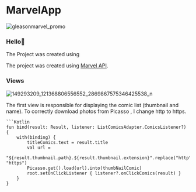 # MarvelApp

![gleasonmarvel_promo](https://user-images.githubusercontent.com/75754448/107693724-cc24b880-6cae-11eb-98ff-4d0a95e39f6e.jpg)

### Hello👋

The Project was created using

The project was created using [Marvel API](https://developer.marvel.com/). 

### Views
![149293209_121368806556552_2869867575346425538_n](https://user-images.githubusercontent.com/75754448/107694803-13f80f80-6cb0-11eb-9d7e-3518ecfb829a.jpg)

The first view is responsible for displaying the comic list (thumbnail and name). To correctly download photos
from Picasso , I change http to https.

    ```Kotlin
    fun bind(result: Result, listener: ListComicsAdapter.ComicsListener?) {
        with(binding) {
            titleComics.text = result.title
            val url =
                "${result.thumbnail.path}.${result.thumbnail.extension}".replace("http", "https")
            Picasso.get().load(url).into(thumbNailComic)
            root.setOnClickListener { listener?.onClickComics(result) }
        }
    }
```

